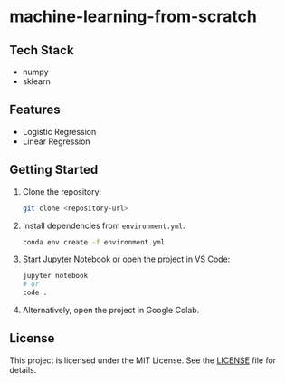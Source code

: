 # machine-learning-from-scratch

## Tech Stack

- numpy
- sklearn

## Features

- Logistic Regression
- Linear Regression

## Getting Started

1. Clone the repository:
   ```sh
   git clone <repository-url>
   ```
2. Install dependencies from `environment.yml`:
   ```sh
   conda env create -f environment.yml
   ```
3. Start Jupyter Notebook or open the project in VS Code:
   ```sh
   jupyter notebook
   # or
   code .
   ```
4. Alternatively, open the project in Google Colab.

## License

This project is licensed under the MIT License. See the [LICENSE](LICENSE) file for details.
